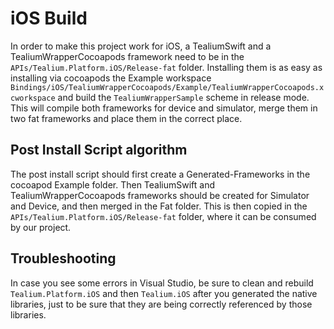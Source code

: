 # iOS Build

In order to make this project work for iOS, a TealiumSwift and a TealiumWrapperCocoapods framework need to be in the `APIs/Tealium.Platform.iOS/Release-fat` folder.
Installing them is as easy as installing via cocoapods the Example workspace `Bindings/iOS/TealiumWrapperCocoapods/Example/TealiumWrapperCocoapods.xcworkspace` and build the `TealiumWrapperSample` scheme in release mode.
This will compile both frameworks for device and simulator, merge them in two fat frameworks and place them in the correct place.

## Post Install Script algorithm

The post install script should first create a Generated-Frameworks in the cocoapod Example folder.
Then TealiumSwift and TealiumWrapperCocoapods frameworks should be created for Simulator and Device, and then merged in the Fat folder.
This is then copied in the `APIs/Tealium.Platform.iOS/Release-fat` folder, where it can be consumed by our project.

## Troubleshooting

In case you see some errors in Visual Studio, be sure to clean and rebuild `Tealium.Platform.iOS` and then `Tealium.iOS` after you generated the native libraries, just to be sure that they are being correctly referenced by those libraries.